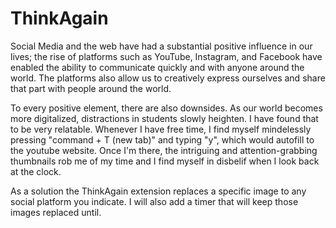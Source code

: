 # ThinkAgain

Social Media and the web have had a substantial positive influence in our lives; the rise of platforms such as YouTube, Instagram, and Facebook have enabled the ability to communicate quickly and with anyone around the world. The platforms also allow us to creatively express ourselves and share that part with people around the world. 

To every positive element, there are also downsides. As our world becomes more digitalized, distractions in students slowly heighten. I have found that to be very relatable. Whenever I have free time, I find myself mindelessly pressing "command + T (new tab)" and typing "y", which would autofill to the youtube website. Once I'm there, the intriguing and attention-grabbing thumbnails rob me of my time and I find myself in disbelif when I look back at the clock. 

As a solution the ThinkAgain extension replaces a specific image to any social platform you indicate. I will also add a timer that will keep those images replaced until. 
